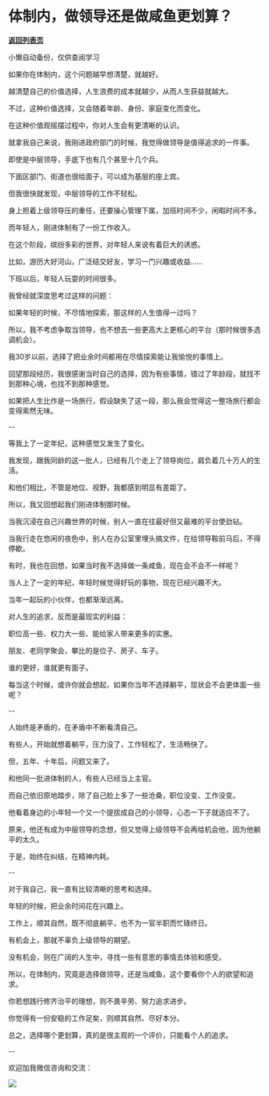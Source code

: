 # 体制内，做领导还是做咸鱼更划算？

[**返回列表页**](/gzh/费曼的小茶馆)

小懒自动备份，仅供查阅学习

如果你在体制内，这个问题越早想清楚，就越好。

越清楚自己的价值选择，人生浪费的成本就越少，从而人生获益就越大。

不过，这种价值选择，又会随着年龄、身份、家庭变化而变化。

在这种价值观摇摆过程中，你对人生会有更清晰的认识。

就拿我自己来说，我刚进政府部门的时候，我觉得做领导是值得追求的一件事。

即使是中层领导，手底下也有几个甚至十几个兵。

下面区部门、街道也很给面子，可以成为基层的座上宾。

但我很快就发现，中层领导的工作不轻松。

身上担着上级领导压的重任，还要操心管理下属，加班时间不少，闲暇时间不多。

而年轻人，刚进体制有了一份工作收入。

在这个阶段，缤纷多彩的世界，对年轻人来说有着巨大的诱惑。

比如，游历大好河山，广泛结交好友，学习一门兴趣或收益……

下班以后，年轻人玩耍的时间很多。

我曾经就深度思考过这样的问题：

如果年轻的时候，不尽情地探索，那这样的人生值得一过吗？

所以，我不考虑争取当领导，也不想去一些更高大上更核心的平台（那时候很多选调机会）。

我30岁以前，选择了把业余时间都用在尽情探索能让我愉悦的事情上。

回望那段经历，我很感谢当时自己的选择，因为有些事情，错过了年龄段，就找不到那种心境，也找不到那种感觉。

如果把人生比作是一场旅行，假设缺失了这一段，那么我会觉得这一整场旅行都会变得索然无味。

\--

等我上了一定年纪，这种感觉又发生了变化。

我发现，跟我同龄的这一批人，已经有几个走上了领导岗位，肩负着几十万人的生活。

和他们相比，不管是地位、视野，我都感到明显有差距了。

所以，我又回想起我们刚进体制那时候。

当我沉浸在自己兴趣世界的时候，别人一直在往最好但又最难的平台使劲钻。

当我行走在悠闲的夜色中，别人在办公室里埋头搞文件，在给领导鞍前马后，不得停歇。

有时，我也在回想，如果当时我不选择做一条咸鱼，现在会不会不一样呢？

当人上了一定的年纪，年轻时候觉得好玩的事物，现在已经兴趣不大。

当年一起玩的小伙伴，也都渐渐远离。

对人生的追求，反而是最现实的利益：

职位高一些、权力大一些、能给家人带来更多的实惠。

朋友、老同学聚会，攀比的是位子、房子、车子。

谁的更好，谁就更有面子。

每当这个时候，或许你就会想起，如果你当年不选择躺平，现状会不会更体面一些呢？

\--

人始终是矛盾的，在矛盾中不断看清自己。

有些人，开始就想着躺平，压力没了，工作轻松了，生活畅快了。

但，五年、十年后，问题又来了。

和他同一批进体制的人，有些人已经当上主官。

而自己依旧原地踏步，除了自己脸上多了一些沧桑，职位没变、工作没变。

他看着身边的小年轻一个又一个提拔成自己的小领导，心态一下子就适应不了。

原来，他还有成为中层领导的念想，但又觉得上级领导不会再给机会他，因为他躺平的太久。

于是，始终在纠结，在精神内耗。

\--

对于我自己，我一直有比较清晰的思考和选择。

年轻的时候，把业余时间花在兴趣上。

工作上，顺其自然，既不彻底躺平，也不为一官半职而忙碌终日。

有机会上，那就不辜负上级领导的期望。

没有机会，则在广阔的人生中，寻找一些有意思的事情去体验和感受。

所以，在体制内，究竟是选择做领导，还是当咸鱼，这个要看你个人的欲望和追求。

你若想践行修齐治平的理想，则不畏辛劳、努力追求进步。

你觉得有一份安稳的工作足矣，则顺其自然、尽好本分。

总之，选择哪个更划算，真的是很主观的一个评价，只能看个人的追求。

\--

欢迎加我微信咨询和交流：

  

![](https://mmbiz.qpic.cn/mmbiz_jpg/4ufdCXwkRArXJOgKic3pgrRsdiawr1ibm7mzPQvlZ8ceOlTw0g6TicS0NCIt6duqBrYAj2ElGykGf0WLqTeDmKEHJQ/640?wx_fmt=jpeg)

  

